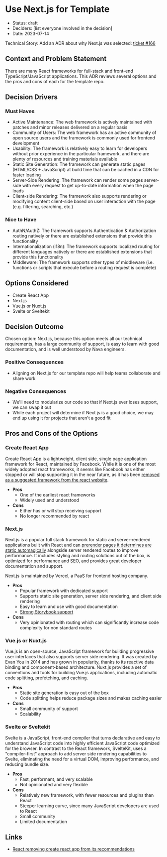 # Use Next.js for Template

* Status: draft <!-- optional -->
* Deciders: [list everyone involved in the decision] <!-- optional -->
* Date: 2023-07-14 <!-- optional -->

Technical Story: Add an ADR about why Next.js was selected: [ticket #166](https://github.com/navapbc/template-application-nextjs/issues/166) <!-- optional -->

## Context and Problem Statement

There are many React frameworks for full-stack and front-end TypeScript/JavaScript applications. This ADR reviews several options and the pros and cons of each for the template repo.

## Decision Drivers <!-- RECOMMENDED -->

### Must Haves
- Active Maintenance: The web framework is actively maintained with patches and minor releases delivered on a regular basis
- Community of Users: The web framework has an active community of open source users and the framework is commonly used for frontend development
- Usability: The framework is relatively easy to learn for developers without prior experience in the particular framework, and there are plenty of resources and training materials available
- Static Site Generation: The framework can generate static pages (HTML/CSS + JavaScript) at build time that can be cached in a CDN for faster loading
- Server-Side Rendering: The framework can render some pages server-side with every request to get up-to-date information when the page loads
- Client-side Rendering: The framework also supports rendering or modifying content client-side based on user interaction with the page (e.g. filtering, searching, etc.)

### Nice to Have
- AuthN/AuthZ: The framework supports Authentication & Authorization routing natively or there are established extensions that provide this functionality
- Internationalization (i18n): The framework supports localized routing for different languages natively or there are established extensions that provide this functionality
- Middleware: The framework supports other types of middleware (i.e. functions or scripts that execute before a routing request is complete)

## Options Considered

- Create React App
- Next.js
- Vue.js or Nuxt.js
- Svelte or Sveltekit

## Decision Outcome <!-- REQUIRED -->

Chosen option: Next.js, because this option meets all our technical requirements, has a large community of support, is easy to learn with good documentation, and is well understood by Nava engineers.

### Positive Consequences <!-- OPTIONAL -->

- Aligning on Next.js for our template repo will help teams collaborate and share work

### Negative Consequences <!-- OPTIONAL -->

- We'll need to modularize our code so that if Next.js ever loses support, we can swap it out
- While each project will determine if Next.js is a good choice, we may end up using it for projects that aren't a good fit

## Pros and Cons of the Options <!-- OPTIONAL -->

### Create React App

Create React App is a lightweight, client side, single page application framework for React, maintained by Facebook. While it is one of the most widely adopted react frameworks, it seems like Facebook has either stopped or will stop supporting it in the near future, as it has been [removed as a suggested framework from the react website](https://github.com/reactjs/react.dev/pull/5487).

- **Pros**
  - One of the earliest react frameworks
  - Widely used and understood
- **Cons**
  - Either has or will stop receiving support
  - No longer recommended by react

### Next.js

Next.js is a popular full stack framework for static and server‑rendered applications built with React and can [prerender pages it determines are static automagically](https://nextjs.org/docs/pages/building-your-application/rendering/automatic-static-optimization) alongside server rendered routes to improve performance. It includes styling and routing solutions out of the box, is optimized for performance and SEO, and provides great developer documentation and support. 

Next.js is maintained by Vercel, a PaaS for frontend hosting company.

- **Pros**
  - Popular framework with dedicated support
  - Supports static site generation, server side rendering, and client side rendering
  - Easy to learn and use with good documentation
  - [Strong Storybook support](https://storybook.js.org/recipes/next)
- **Cons**
  - Very opinionated with routing which can significantly increase code complexity for non standard routes

### Vue.js or Nuxt.js

Vue.js is an open-source, JavaScript framework for building progressive user interfaces that also supports server side rendering. It was created by Evan You in 2014 and has grown in popularity, thanks to its reactive data binding and component-based architecture. Nuxt.js provides a set of conventions and tools for building Vue.js applications, including automatic code splitting, prefetching, and caching.

- **Pros**
  - Static site generation is easy out of the box
  - Code splitting helps reduce package sizes and makes caching easier
- **Cons**
  - Small community of support
  - Scalability 

### Svelte or Sveltekit

Svelte is a JavaScript, front-end compiler that turns declarative and easy to understand JavaScript code into highly efficient JavaScript code optimized for the browser. In contrast to the React framework, SvelteKit, uses a "compiler-first" approach to add server side rendering capabilities to Svelte, eliminating the need for a virtual DOM, improving performance, and reducing bundle size. 

- **Pros**
  - Fast, performant, and very scalable
  - Not opinionated and very flexible
- **Cons**
  - Relatively new framework, with fewer resources and plugins than React
  - Steeper learning curve, since many JavaScript developers are used to React
  - Small community
  - Limited documentation

## Links <!-- OPTIONAL -->

- [React removing create react app from its recommendations](https://github.com/reactjs/react.dev/pull/5487)
